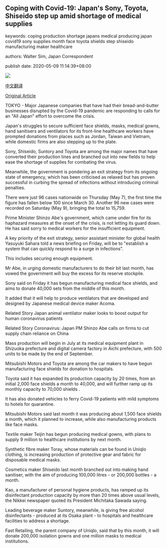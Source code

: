 ## Coping with Covid-19: Japan's Sony, Toyota, Shiseido step up amid shortage of medical supplies

keywords: coping production shortage japans medical producing japan covid19 sony supplies month face toyota shields step shiseido manufacturing maker healthcare

authors: Walter Sim, Japan Correspondent

publish date: 2020-05-09 11:14:39+08:00

![](https://www.straitstimes.com/sites/default/files/styles/x_large/public/articles/2020/05/09/nz_jpmedic_090553.jpg?itok=UBZfAHEY)

[中文翻译](Coping%20with%20Covid-19%3A%20Japan%27s%20Sony%2C%20Toyota%2C%20Shiseido%20step%20up%20amid%20shortage%20of%20medical%20supplies_zh.md)

[Original Article](https://www.straitstimes.com/asia/east-asia/japan-firms-step-up-amid-shortage-of-medical-supplies)

TOKYO - Major Japanese companies that have had their bread-and-butter businesses disrupted by the Covid-19 pandemic are responding to calls for an "All Japan" effort to overcome the crisis.

Japan's struggles to secure sufficient face shields, masks, medical gowns, hand sanitisers and ventilators for its front-line healthcare workers have prompted donations from places such as Jordan, Taiwan and Vietnam, while domestic firms are also stepping up to the plate.

Sony, Shiseido, Suntory and Toyota are among the major names that have converted their production lines and branched out into new fields to help ease the shortage of supplies for combating the virus.

Meanwhile, the government is pondering an exit strategy from its ongoing state of emergency, which has been criticised as relaxed but has proven successful in curbing the spread of infections without introducing criminal penalties.

There were just 96 cases nationwide on Thursday (May 7), the first time the figure has fallen below 100 since March 30. Another 96 new cases were recorded on Saturday (May 9), bringing the total to 15,759.

Prime Minister Shinzo Abe's government, which came under fire for its haphazard measures at the onset of the crisis, is not letting its guard down. He has said sorry to medical workers for the insufficient equipment.

A key priority of the exit strategy, senior assistant minister for global health Yasuyuki Sahara told a news briefing on Friday, will be to "establish a system that can quickly respond to a surge in infections".

This includes securing enough equipment.

Mr Abe, in urging domestic manufacturers to do their bit last month, has vowed the government will buy the excess for its reserve stockpile.

Sony said on Friday it has begun manufacturing medical face shields, and aims to donate 40,000 sets from the middle of this month.

It added that it will help to produce ventilators that are developed and designed by Japanese medical device maker Acoma.

Related Story Japan animal ventilator maker looks to boost output for human coronavirus patients

Related Story Coronavirus: Japan PM Shinzo Abe calls on firms to cut supply chain reliance on China

Mass production will begin in July at its medical equipment plant in Shizuoka prefecture and digital camera factory in Aichi prefecture, with 500 units to be made by the end of September.

Mitsubishi Motors and Toyota are among the car makers to have begun manufacturing face shields for donation to hospitals.

Toyota said it has expanded its production capacity by 20 times, from an initial 2,000 face shields a month to 40,000, and will further ramp up its monthly capacity to 70,000 shields .

It has also donated vehicles to ferry Covid-19 patients with mild symptoms to hotels for quarantine.

Mitsubishi Motors said last month it was producing about 1,500 face shields a month, which it planned to increase, while also manufacturing products like face masks.

Textile maker Teijin has begun producing medical gowns, with plans to supply 9 million to healthcare institutions by next month.

Synthetic fibre maker Toray, whose materials can be found in Uniqlo clothing, is increasing production of protective gear and fabric for disposable medical masks.

Cosmetics maker Shiseido last month branched out into making hand sanitiser, with the aim of producing 100,000 litres - or 200,000 bottles - a month.

Kao, a manufacturer of personal hygiene products, has ramped up its disinfectant production capacity by more than 20 times above usual levels, the Nikkei newspaper quoted its President Michitaka Sawada saying.

Leading beverage maker Suntory, meanwhile, is giving free alcohol disinfectants - produced at its Osaka plant - to hospitals and healthcare facilities to address a shortage.

Fast Retailing, the parent company of Uniqlo, said that by this month, it will donate 200,000 isolation gowns and one million masks to medical institutions.